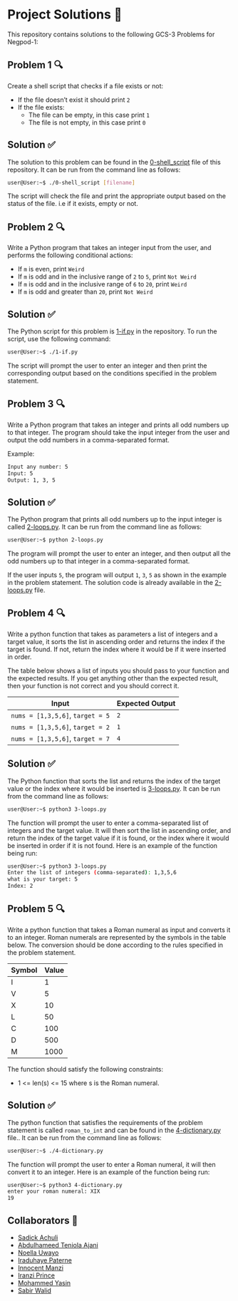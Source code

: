 # Project Solutions 📃

This repository contains solutions to the following GCS-3 Problems for Negpod-1:

## Problem 1 🔍

Create a shell script that checks if a file exists or not:
- If the file doesn’t exist it should print `2`
- If the file exists:
  - The file can be empty, in this case print `1`
  - The file is not empty, in this case print `0`


## Solution ✅

The solution to this problem can be found in the [0-shell_script](./0-shell_script) file of this repository. It can be run from the command line as follows:

```sh
user@User:~$ ./0-shell_script [filename]
```
The script will check the file and print the appropriate output based on the status of the file. i.e if it exists, empty or not.

## Problem 2 🔍

Write a Python program that takes an integer input from the user, and performs the following conditional actions:
- If `m`  is even, print `Weird`
- If `m` is odd and in the inclusive range of `2` to `5`, print `Not Weird`
- If `m` is odd and in the inclusive range of `6` to `20`, print `Weird`
- If `m` is odd and greater than  `20`, print `Not Weird`


## Solution ✅

The Python script for this problem is [1-if.py](./1-if.py) in the repository. To run the script, use the following command:

```sh
user@User:~$ ./1-if.py
```
The script will prompt the user to enter an integer and then print the corresponding output based on the conditions specified in the problem statement.

## Problem 3 🔍

Write a Python program that takes an integer and prints all odd numbers up to that integer. The program should take the input integer from the user and output the odd numbers in a comma-separated format.

Example:
```sh
Input any number: 5
Input: 5
Output: 1, 3, 5
```

## Solution ✅

The Python program that prints all odd numbers up to the input integer is called [2-loops.py](./2-loops.py). It can be run from the command line as follows:

```sh
user@User:~$ python 2-loops.py

```
The program will prompt the user to enter an integer, and then output all the odd numbers up to that integer in a comma-separated format.

If the user inputs `5`, the program will output `1`, `3`, `5` as shown in the example in the problem statement. The solution code is already available in the [2-loops.py](./2-loops.py) file.

## Problem 4 🔍

Write a python function that takes as parameters a list of integers and a target value, it sorts the list in ascending order and returns the index if the target is found. If not, return the index where it would be if it were inserted in order.

The table below shows a list of inputs you should pass to your function and the expected results. If you get anything other than the expected result, then your function is not correct and you should correct it.

| Input                | Expected Output |
|----------------------|----------------|
| `nums = [1,3,5,6]`, `target = 5` | `2` |
| `nums = [1,3,5,6]`, `target = 2` | `1` |
| `nums = [1,3,5,6]`, `target = 7` | `4` |



## Solution ✅

The Python function that sorts the list and returns the index of the target value or the index where it would be inserted is [3-loops.py](./3-loops.py). It can be run from the command line as follows:
```sh
user@User:~$ python3 3-loops.py
```

The function will prompt the user to enter a comma-separated list of integers and the target value. It will then sort the list in ascending order, and return the index of the target value if it is found, or the index where it would be inserted in order if it is not found. Here is an example of the function being run:
```sh
user@User:~$ python3 3-loops.py
Enter the list of integers (comma-separated): 1,3,5,6
what is your target: 5
Index: 2
```

## Problem 5 🔍

Write a python function that takes a Roman numeral as input and converts it to an integer. Roman numerals are represented by the symbols in the table below. The conversion should be done according to the rules specified in the problem statement.

| Symbol | Value |
|--------|-------|
| I      | 1     |
| V      | 5     |
| X      | 10    |
| L      | 50    |
| C      | 100   |
| D      | 500   |
| M      | 1000  |

The function should satisfy the following constraints:

- 1 <= len(s) <= 15 where s is the Roman numeral.

## Solution ✅

The python function that satisfies the requirements of the problem statement is called `roman_to_int` and can be found in the [4-dictionary.py](./4-dictionary.py) file.. It can be run from the command line as follows:

```sh
user@User:~$ ./4-dictionary.py
```
The function will prompt the user to enter a Roman numeral, it will then convert it to an integer. Here is an example of the function being run:
```sh
user@User:~$ python3 4-dictionary.py
enter your roman numeral: XIX
19
```

## Collaborators 🤝

- [Sadick Achuli](https://github.com/Sadickachuli)
- [Abdulhameed Teniola Ajani](https://github.com/Elhameed)
- [Noella Uwayo](https://github.com/n-uwayo)
- [Iraduhaye Paterne](https://github.com/IraduhayeBukuruPaterne1)
- [Innocent Manzi](https://github.com/innocentmanzi)
- [Iranzi Prince](https://github.com/iranziprince01)
- [Mohammed Yasin](https://github.com/MohamedAYasin)
- [Sabir Walid](https://github.com/SabirWalid)
